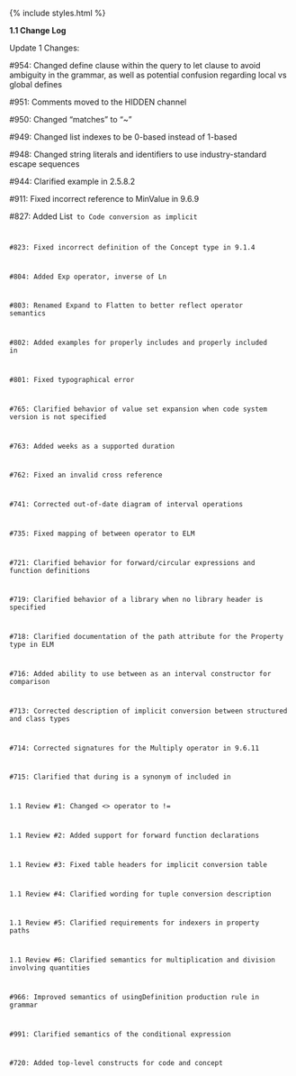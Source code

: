 {% include styles.html %}

**1.1 Change Log**

Update 1 Changes:

#954: Changed define clause within the query to let clause to avoid ambiguity in the grammar, as well as potential confusion regarding local vs global defines

#951: Comments moved to the HIDDEN channel

#950: Changed “matches” to “~”

#949: Changed list indexes to be 0-based instead of 1-based

#948: Changed string literals and identifiers to use industry-standard escape sequences

#944: Clarified example in 2.5.8.2

#911: Fixed incorrect reference to MinValue in 9.6.9

#827: Added List<Code> to Code conversion as implicit

#823: Fixed incorrect definition of the Concept type in 9.1.4

#804: Added Exp operator, inverse of Ln

#803: Renamed Expand to Flatten to better reflect operator semantics

#802: Added examples for properly includes and properly included in

#801: Fixed typographical error

#765: Clarified behavior of value set expansion when code system version is not specified

#763: Added weeks as a supported duration

#762: Fixed an invalid cross reference

#741: Corrected out-of-date diagram of interval operations

#735: Fixed mapping of between operator to ELM

#721: Clarified behavior for forward/circular expressions and function definitions

#719: Clarified behavior of a library when no library header is specified

#718: Clarified documentation of the path attribute for the Property type in ELM

#716: Added ability to use between as an interval constructor for comparison

#713: Corrected description of implicit conversion between structured and class types

#714: Corrected signatures for the Multiply operator in 9.6.11

#715: Clarified that during is a synonym of included in

1.1 Review #1: Changed <> operator to !=

1.1 Review #2: Added support for forward function declarations

1.1 Review #3: Fixed table headers for implicit conversion table

1.1 Review #4: Clarified wording for tuple conversion description

1.1 Review #5: Clarified requirements for indexers in property paths

1.1 Review #6: Clarified semantics for multiplication and division involving quantities

#966: Improved semantics of usingDefinition production rule in grammar

#991: Clarified semantics of the conditional expression

#720: Added top-level constructs for code and concept
